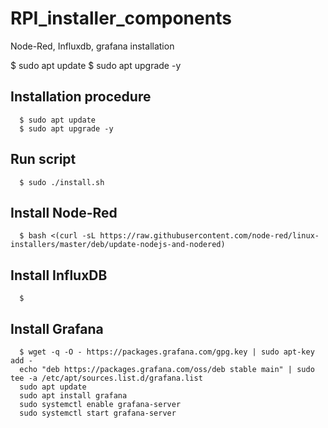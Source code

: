 # RPI_installer_components
Node-Red, Influxdb, grafana installation

$ sudo apt update
$ sudo apt upgrade -y


##	Installation procedure

      $ sudo apt update
      $ sudo apt upgrade -y

## Run script
      $ sudo ./install.sh



## Install Node-Red
      $ bash <(curl -sL https://raw.githubusercontent.com/node-red/linux-installers/master/deb/update-nodejs-and-nodered)

## Install InfluxDB
      $ 
      
## Install Grafana
      $ wget -q -O - https://packages.grafana.com/gpg.key | sudo apt-key add - 
      echo "deb https://packages.grafana.com/oss/deb stable main" | sudo tee -a /etc/apt/sources.list.d/grafana.list
      sudo apt update
      sudo apt install grafana
      sudo systemctl enable grafana-server
      sudo systemctl start grafana-server



      
